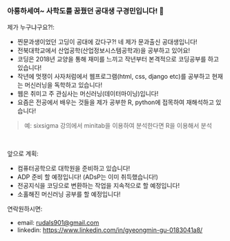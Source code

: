 ### 아룡하세여~ 사학도를 꿈꿨던 공대생 구경민입니다! 👋

<!--
**Ant9615/Ant9615** is a ✨ _special_ ✨ repository because its `README.md` (this file) appears on your GitHub profile.-->

제가 누구냐구요?!:

- 찐문과생이었던 고딩이 공대에 갔다구?! 네 제가 문과출신 공대생입니다!
- 전북대학교에서 산업공학(산업정보시스템공학과)을 공부하고 있어요!
- 코딩은 2018년 교양을 통해 재미를 느끼고 작년부터 본격적으로 코딩공부를 하고 있습니다!
- 작년에 멋쟁이 사자처럼에서 웹프로그램(html, css, django etc)를 공부하고 현재는 머신러닝을 독학하고 있습니다!
- 웹은 취미고 주 관심사는 머신러닝(데이터마이닝)입니다! 
- 요즘은 전공에서 배우는 것들을 제가 공부한 R, python에 접목하여 재해석하고 있습니다!
> 예: sixsigma 강의에서 minitab을 이용하여 분석한다면 R을 이용해서 분석
<br>

앞으로 계획: 
- 컴퓨터공학으로 대학원을 준비하고 있습니다!
- ADP 준비 할 예정입니다! (ADsP는 이미 취득했습니다!)
- 전공지식을 코딩으로 변환하는 작업을 지속적으로 할 예정입니다!
- 소홀해진 머신러닝 공부를 할 예정입니다! 

연락원하시면:
- email: rudals901@gmail.com
- linkedin: https://www.linkedin.com/in/gyeongmin-gu-0183041a8/
